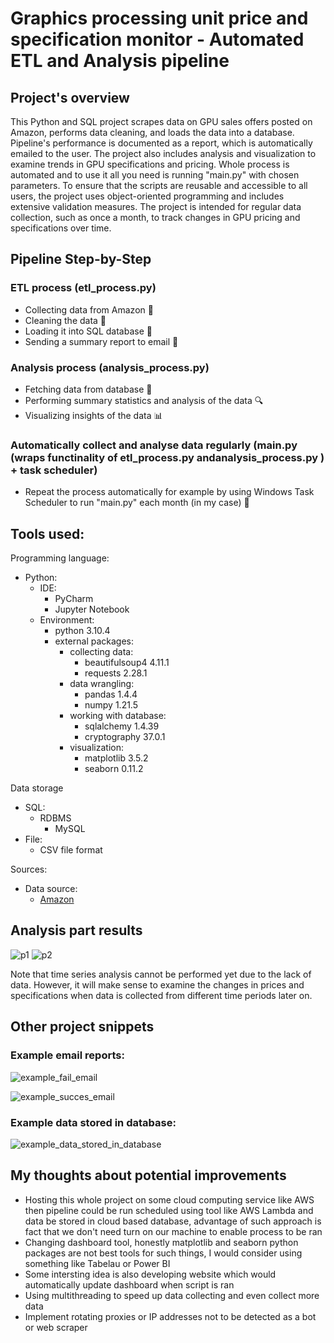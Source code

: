 # Graphics processing unit price and specification monitor - Automated ETL and Analysis pipeline
## Project's overview
This Python and SQL project scrapes data on GPU sales offers posted on Amazon, performs data cleaning, and loads the data into a database. Pipeline's performance is documented as a report, which is automatically emailed to the user. The project also includes analysis and visualization to examine trends in GPU specifications and pricing. Whole process is automated and to use it all you need is running "main.py" with chosen parameters. To ensure that the scripts are reusable and accessible to all users, the project uses object-oriented programming and includes extensive validation measures. The project is intended for regular data collection, such as once a month, to track changes in GPU pricing and specifications over time.
## Pipeline Step-by-Step
### ETL process (etl_process.py)
- Collecting data from Amazon 🛒
- Cleaning the data 🧹
- Loading it into SQL database 💾
- Sending a summary report to email 📩
### Analysis process (analysis_process.py)
- Fetching data from database 💾
- Performing summary statistics and analysis of the data 🔍
- Visualizing insights of the data 📊
### Automatically collect and analyse data regularly (main.py (wraps functinality of etl_process.py andanalysis_process.py ) + task scheduler)
- Repeat the process automatically for example by using Windows Task Scheduler to run "main.py" each month (in my case) 📅
## Tools used:
Programming language:
- Python:
  - IDE:
    - PyCharm
    - Jupyter Notebook
  - Environment:
    - python 3.10.4
    - external packages:
      - collecting data:
        - beautifulsoup4 4.11.1
        - requests 2.28.1
      - data wrangling:
        - pandas 1.4.4
        - numpy 1.21.5
      - working with database:
        - sqlalchemy 1.4.39
        - cryptography 37.0.1
      - visualization:
        - matplotlib 3.5.2
        - seaborn 0.11.2
       
Data storage
- SQL:
  - RDBMS
    - MySQL
- File:
  - CSV file format  

Sources:
- Data source:
  - [Amazon   ](https://www.amazon.com/)
## Analysis part results
![p1](https://user-images.githubusercontent.com/121947030/230118328-3e2bdd04-6214-4778-b661-7c21afd0396c.png)
![p2](https://user-images.githubusercontent.com/121947030/230118372-c6f8a269-efd9-44f8-8e17-6eeb784f2bf9.png)

Note that time series analysis cannot be performed yet due to the lack of data. However, it will make sense to examine the changes in prices and specifications when data is collected from different time periods later on.
## Other project snippets
### Example email reports:
![example_fail_email](https://user-images.githubusercontent.com/121947030/229369029-926ac054-c852-447f-bce4-cf07eb6de034.png)

![example_succes_email](https://user-images.githubusercontent.com/121947030/229369034-666df715-6d9a-43c1-b677-53c4a5283ddc.png)

### Example data stored in database:
![example_data_stored_in_database](https://user-images.githubusercontent.com/121947030/229369072-909805e8-f538-4534-9910-efc4d8608325.png)

## My thoughts about potential improvements
- Hosting this whole project on some cloud computing service like AWS
  then pipeline could be run scheduled using tool like AWS Lambda and data be stored in 
  cloud based database, advantage of such approach is fact that we don't need turn on our machine
  to enable process to be ran
- Changing dashboard tool, honestly matplotlib and seaborn python packages are not best tools
  for such things, I would consider using something like Tabelau or Power BI
- Some intersting idea is also developing website which would automatically update dashboard when script is ran  
- Using multithreading to speed up data collecting and even collect more data
- Implement rotating proxies or IP addresses not to be detected as a bot or web scraper
  
  

